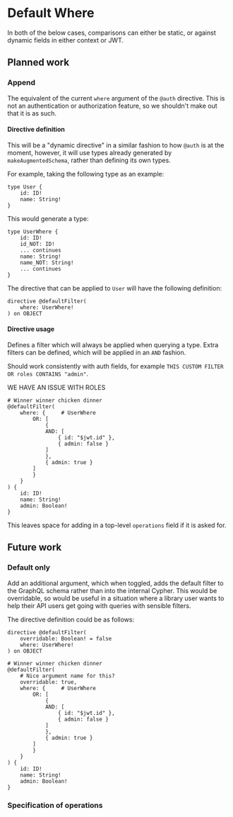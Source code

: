# Default Where

In both of the below cases, comparisons can either be static, or against dynamic fields in either context or JWT.

## Planned work

### Append

The equivalent of the current `where` argument of the `@auth` directive. This is not an authentication or authorization
feature, so we shouldn't make out that it is as such.

#### Directive definition

This will be a "dynamic directive" in a similar fashion to how `@auth` is at the moment, however, it will use types already generated by `makeAugmentedSchema`, rather than defining its own types.

For example, taking the following type as an example:

```gql
type User {
    id: ID!
    name: String!
}
```

This would generate a type:

```gql
type UserWhere {
    id: ID!
    id_NOT: ID!
    ... continues
    name: String!
    name_NOT: String!
    ... continues
}
```

The directive that can be applied to `User` will have the following definition:

```gql
directive @defaultFilter(
    where: UserWhere!
) on OBJECT
```

#### Directive usage

Defines a filter which will always be applied when querying a type. Extra filters can be defined, which will be applied in an `AND` fashion.

Should work consistently with auth fields, for example `THIS CUSTOM FILTER OR roles CONTAINS "admin"`.

WE HAVE AN ISSUE WITH ROLES

```gql
# Winner winner chicken dinner
@defaultFilter(
    where: {     # UserWhere
        OR: [
            { 
            AND: [
                { id: "$jwt.id" }, 
                { admin: false }
            ] 
            }, 
            { admin: true }
        ]
        }
    }
) {
    id: ID!
    name: String!
    admin: Boolean!
}
```

This leaves space for adding in a top-level `operations` field if it is asked for.

## Future work

### Default only

Add an additional argument, which when toggled, adds the default filter to the GraphQL schema rather than into the internal Cypher. This would be overridable, so would be useful in a situation where a library user wants to help their API users get going with queries with sensible filters.

The directive definition could be as follows:

```gql
directive @defaultFilter(
    overridable: Boolean! = false
    where: UserWhere!
) on OBJECT
```

```gql
# Winner winner chicken dinner
@defaultFilter(
    # Nice argument name for this?
    overridable: true,
    where: {     # UserWhere
        OR: [
            { 
            AND: [
                { id: "$jwt.id" }, 
                { admin: false }
            ] 
            }, 
            { admin: true }
        ]
        }
    }
) {
    id: ID!
    name: String!
    admin: Boolean!
}
```

### Specification of operations

